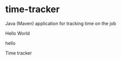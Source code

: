 # time-tracker
Java (Maven) application for tracking time on the job


Hello World

hello

Time tracker
